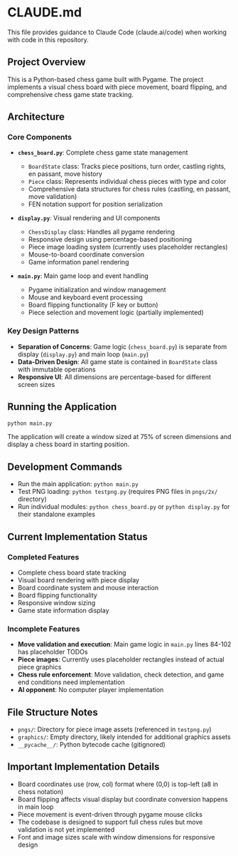 # CLAUDE.md

This file provides guidance to Claude Code (claude.ai/code) when working with code in this repository.

## Project Overview

This is a Python-based chess game built with Pygame. The project implements a visual chess board with piece movement, board flipping, and comprehensive chess game state tracking.

## Architecture

### Core Components

- **`chess_board.py`**: Complete chess game state management
  - `BoardState` class: Tracks piece positions, turn order, castling rights, en passant, move history
  - `Piece` class: Represents individual chess pieces with type and color
  - Comprehensive data structures for chess rules (castling, en passant, move validation)
  - FEN notation support for position serialization

- **`display.py`**: Visual rendering and UI components
  - `ChessDisplay` class: Handles all pygame rendering
  - Responsive design using percentage-based positioning
  - Piece image loading system (currently uses placeholder rectangles)
  - Mouse-to-board coordinate conversion
  - Game information panel rendering

- **`main.py`**: Main game loop and event handling
  - Pygame initialization and window management
  - Mouse and keyboard event processing
  - Board flipping functionality (F key or button)
  - Piece selection and movement logic (partially implemented)

### Key Design Patterns

- **Separation of Concerns**: Game logic (`chess_board.py`) is separate from display (`display.py`) and main loop (`main.py`)
- **Data-Driven Design**: All game state is contained in `BoardState` class with immutable operations
- **Responsive UI**: All dimensions are percentage-based for different screen sizes

## Running the Application

```bash
python main.py
```

The application will create a window sized at 75% of screen dimensions and display a chess board in starting position.

## Development Commands

- Run the main application: `python main.py`
- Test PNG loading: `python testpng.py` (requires PNG files in `pngs/2x/` directory)
- Run individual modules: `python chess_board.py` or `python display.py` for their standalone examples

## Current Implementation Status

### Completed Features
- Complete chess board state tracking
- Visual board rendering with piece display
- Board coordinate system and mouse interaction
- Board flipping functionality
- Responsive window sizing
- Game state information display

### Incomplete Features
- **Move validation and execution**: Main game logic in `main.py` lines 84-102 has placeholder TODOs
- **Piece images**: Currently uses placeholder rectangles instead of actual piece graphics
- **Chess rule enforcement**: Move validation, check detection, and game end conditions need implementation
- **AI opponent**: No computer player implementation

## File Structure Notes

- `pngs/`: Directory for piece image assets (referenced in `testpng.py`)
- `graphics/`: Empty directory, likely intended for additional graphics assets
- `__pycache__/`: Python bytecode cache (gitignored)

## Important Implementation Details

- Board coordinates use (row, col) format where (0,0) is top-left (a8 in chess notation)
- Board flipping affects visual display but coordinate conversion happens in main loop
- Piece movement is event-driven through pygame mouse clicks
- The codebase is designed to support full chess rules but move validation is not yet implemented
- Font and image sizes scale with window dimensions for responsive design